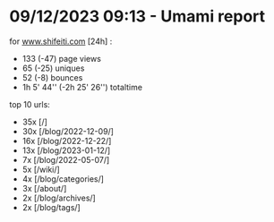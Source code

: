 # 09/12/2023 09:13 - Umami report
for www.shifeiti.com [24h] :

 - 133 (-47) page views
 - 65 (-25) uniques
 - 52 (-8) bounces
 - 1h 5' 44'' (-2h 25' 26'') totaltime


top 10 urls:
 - 35x [/]
 - 30x [/blog/2022-12-09/]
 - 16x [/blog/2022-12-22/]
 - 13x [/blog/2023-01-12/]
 - 7x [/blog/2022-05-07/]
 - 5x [/wiki/]
 - 4x [/blog/categories/]
 - 3x [/about/]
 - 2x [/blog/archives/]
 - 2x [/blog/tags/]


